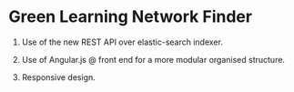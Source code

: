 Green Learning Network Finder
==========

1. Use of the new REST API over elastic-search indexer.

2. Use of Angular.js @ front end for a more modular organised structure.

3. Responsive design. 
 